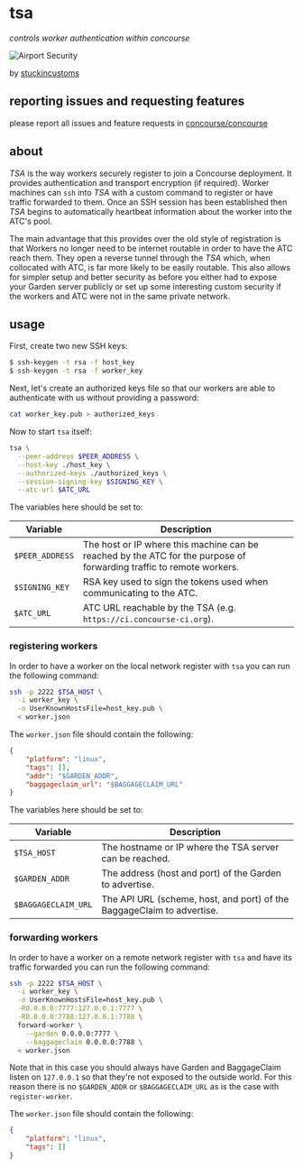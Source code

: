 # tsa

*controls worker authentication within concourse*

![Airport Security](https://farm4.staticflickr.com/3558/3768304342_747d4904a8_z_d.jpg)

by [stuckincustoms](https://www.flickr.com/photos/stuckincustoms/3768304342)

## reporting issues and requesting features

please report all issues and feature requests in [concourse/concourse](https://github.com/concourse/concourse/issues)

## about

*TSA* is the way workers securely register to join a Concourse deployment. It provides authentication and transport encryption (if required). Worker machines can `ssh` into *TSA* with a custom command to register or have traffic forwarded to them. Once an SSH session has been established then *TSA* begins to automatically heartbeat information about the worker into the ATC's pool.

The main advantage that this provides over the old style of registration is that Workers no longer need to be internet routable in order to have the ATC reach them. They open a reverse tunnel through the *TSA* which, when collocated with ATC, is far more likely to be easily routable. This also allows for simpler setup and better security as before you either had to expose your Garden server publicly or set up some interesting custom security if the workers and ATC were not in the same private network.

## usage

First, create two new SSH keys:

```bash
$ ssh-keygen -t rsa -f host_key
$ ssh-keygen -t rsa -f worker_key
```

Next, let's create an authorized keys file so that our workers are able to authenticate with us without providing a password:

```bash
cat worker_key.pub > authorized_keys
```

Now to start `tsa` itself:

```bash
tsa \
  --peer-address $PEER_ADDRESS \
  --host-key ./host_key \
  --authorized-keys ./authorized_keys \
  --session-signing-key $SIGNING_KEY \
  --atc-url $ATC_URL
```

The variables here should be set to:

| Variable        | Description                                                                                                          |
|-----------------|----------------------------------------------------------------------------------------------------------------------|
| `$PEER_ADDRESS` | The host or IP where this machine can be reached by the ATC for the purpose of forwarding traffic to remote workers. |
| `$SIGNING_KEY`  | RSA key used to sign the tokens used when communicating to the ATC.                                                  |
| `$ATC_URL`      | ATC URL reachable by the TSA (e.g. `https://ci.concourse-ci.org`).                                                   |

### registering workers

In order to have a worker on the local network register with `tsa` you can run the following command:

```bash
ssh -p 2222 $TSA_HOST \
  -i worker_key \
  -o UserKnownHostsFile=host_key.pub \
  < worker.json
```

The `worker.json` file should contain the following:

```json
{
    "platform": "linux",
    "tags": [],
    "addr": "$GARDEN_ADDR",
    "baggageclaim_url": "$BAGGAGECLAIM_URL"
}
```

The variables here should be set to:

| Variable             | Description                                                             |
|----------------------|-------------------------------------------------------------------------|
| `$TSA_HOST`          | The hostname or IP where the TSA server can be reached.                 |
| `$GARDEN_ADDR`       | The address (host and port) of the Garden to advertise.                 |
| `$BAGGAGECLAIM_URL`  | The API URL (scheme, host,  and port) of the BaggageClaim to advertise. |


### forwarding workers

In order to have a worker on a remote network register with `tsa` and have its traffic forwarded you can run the following command:

```bash
ssh -p 2222 $TSA_HOST \
  -i worker_key \
  -o UserKnownHostsFile=host_key.pub \
  -R0.0.0.0:7777:127.0.0.1:7777 \
  -R0.0.0.0:7788:127.0.0.1:7788 \
  forward-worker \
    --garden 0.0.0.0:7777 \
    --baggageclaim 0.0.0.0:7788 \
  < worker.json
```

Note that in this case you should always have Garden and BaggageClaim listen on `127.0.0.1` so that they're not exposed to the outside world. For this reason there is no `$GARDEN_ADDR` or `$BAGGAGECLAIM_URL` as is the case with `register-worker`.

The `worker.json` file should contain the following:

```json
{
    "platform": "linux",
    "tags": []
}
```
